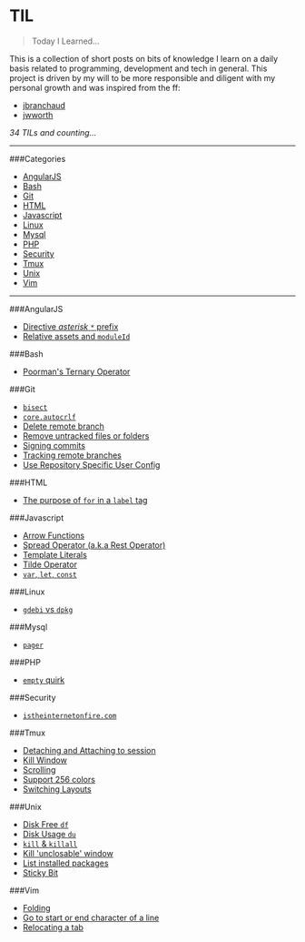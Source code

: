 # TIL
>Today I Learned...

This is a collection of short posts on bits of knowledge I learn on a daily basis related to programming, development and tech in general. This project is driven by my will to be more responsible and diligent with my personal growth and was inspired from the ff:

* [jbranchaud](https://github.com/jbranchaud/til)
* [jwworth](https://github.com/jwworth/til)


_34 TILs and counting..._


---

###Categories
* [AngularJS](#angularjs)
* [Bash](#bash)
* [Git](#git)
* [HTML](#html)
* [Javascript](#javascript)
* [Linux](#linux)
* [Mysql](#mysql)
* [PHP](#php)
* [Security](#security)
* [Tmux](#tmux)
* [Unix](#unix)
* [Vim](#vim)

---

###AngularJS
* [Directive _asterisk_ `*` prefix](angularjs/directive_asterisk_prefix.md)
* [Relative assets and `moduleId`](angularjs/relative_assets-and-module_id.md)

###Bash
* [Poorman's Ternary Operator](bash/poormans-ternary-operator.md)

###Git
* [`bisect`](git/bisect.md)
* [`core.autocrlf`](git/core-autocrlf.md)
* [Delete remote branch](git/delete-remote-branch.md)
* [Remove untracked files or folders](git/remove-untracked-files-or-folders.md)
* [Signing commits](git/commit-signing.md)
* [Tracking remote branches](git/tracking-remote-branches.md)
* [Use Repository Specific User Config](git/use-repository-specific-user-config.md)

###HTML
* [The purpose of `for` in a `label` tag](html/label-for.md)

###Javascript
* [Arrow Functions](javascript/arrow-functions.md)
* [Spread Operator (a.k.a Rest Operator)](javascript/spread-operator.md)
* [Template Literals](javascript/template-literals.md)
* [Tilde Operator](javascript/tilde-operator.md)
* [`var`, `let`, `const`](javascript/var-let-const.md)


###Linux
* [`gdebi` vs `dpkg`](linux/gdebi-vs-dpkg.md)

###Mysql
* [`pager`](mysql/pager.md)

###PHP
* [`empty` quirk](php/empty-quirk.md)

###Security
* [`istheinternetonfire.com`](unix/istheinternetonfire.com.md)

###Tmux
* [Detaching and Attaching to session](tmux/detaching-and-attaching-to-session.md)
* [Kill Window](tmux/kill-window.md)
* [Scrolling](tmux/scrolling.md)
* [Support 256 colors](tmux/support-256-colors.md)
* [Switching Layouts](tmux/switching-layouts.md)

###Unix
* [Disk Free `df`](unix/df.md)
* [Disk Usage `du`](unix/du.md)
* [`kill` & `killall`](unix/kill-killall.md)
* [Kill 'unclosable' window](unix/kill-unclosable-window.md)
* [List installed packages](unix/list-installed-packages.md)
* [Sticky Bit](unix/sticky-bit.md)

###Vim
* [Folding](vim/folding.md)
* [Go to start or end character of a line](vim/go-to-start-or-end-character-of-a-line.md)
* [Relocating a tab](vim/relocating-a-tab.md)
